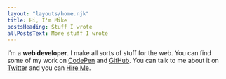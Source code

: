 ```yaml
---
layout: "layouts/home.njk"
title: Hi, I'm Mike
postsHeading: Stuff I wrote
allPostsText: More stuff I wrote
---
```


I’m a **web developer**. I make all sorts of stuff for the web. You can find some of my work on [CodePen](http://codepen.io/MadeByMike/) and [GitHub](https://github.com/madebymike). You can talk to me about it on [Twitter](https://twitter.com/MikeRiethmuller) and you can [Hire Me](/hire-me).</p>
